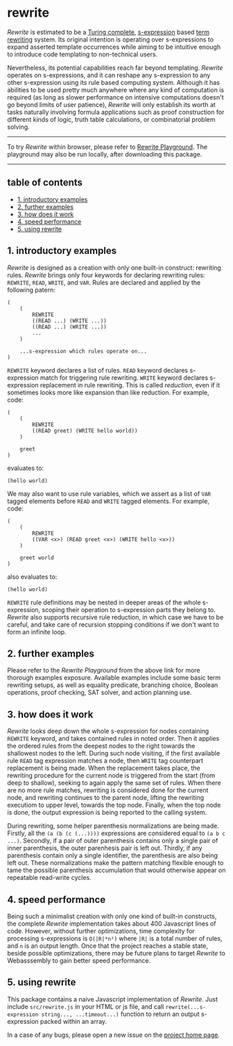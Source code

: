# rewrite

*Rewrite* is estimated to be a [Turing complete](https://en.wikipedia.org/wiki/Turing_completeness), [s-expression](https://en.wikipedia.org/wiki/S-expression) based [term rewriting](https://en.wikipedia.org/wiki/Rewriting) system. Its original intention is operating over s-expressions to expand asserted template occurrences while aiming to be intuitive enough to introduce code templating to non-technical users.

Nevertheless, its potential capabilities reach far beyond templating. *Rewrite* operates on s-expressions, and it can reshape any s-expression to any other s-expression using its rule based computing system. Although it has abilities to be used pretty much anywhere where any kind of computation is required (as long as slower performance on intensive computations doesn't go beyond limits of user patience), *Rewrite* will only establish its worth at tasks naturally involving formula applications such as proof construction for different kinds of logic, truth table calculations, or combinatorial problem solving.

---

To try *Rewrite* within browser, please refer to [Rewrite Playground](https://contrast-zone.github.io/rewrite/playground/index.html). The playground may also be run locally, after downloading this package.

---

## table of contents

- [1. introductory examples](#1-introductory-examples)
- [2. further examples](#2-further-examples)
- [3. how does it work](#3-how-does-it-work)
- [4. speed performance](#4-speed-performance)
- [5. using rewrite](#5-using-rewrite)

## 1. introductory examples

*Rewrite* is designed as a creation with only one built-in construct: rewriting rules. *Rewrite* brings only four keywords for declaring rewriting rules: `REWRITE`, `READ`, `WRITE`, and `VAR`. Rules are declared and applied by the following patern:

    (
        (
            REWRITE
            ((READ ...) (WRITE ...))
            ((READ ...) (WRITE ...))
            ...
        )
        
        ...s-expression which rules operate on...
    )

`REWRITE` keyword declares a list of rules. `READ` keyword declares s-expression match for triggering rule rewriting. `WRITE` keyword declares s-expression replacement in rule rewriting. This is called *reduction*, even if it sometimes looks more like expansion than like reduction. For example, code:

    (
        (
            REWRITE
            ((READ greet) (WRITE hello world))
        )
        
        greet
    )

evaluates to:

    (hello world)

We may also want to use rule variables, which we assert as a list of `VAR` tagged elements before `READ` and `WRITE` tagged elements. For example, code:

    (
        (
            REWRITE
            ((VAR <x>) (READ greet <x>) (WRITE hello <x>))
        )
        
        greet world
    )

also evaluates to:

    (hello world)

`REWRITE` rule definitions may be nested in deeper areas of the whole s-expression, scoping their operation to s-expression parts they belong to. *Rewrite* also supports recursive rule reduction, in which case we have to be careful, and take care of recursion stopping conditions if we don't want to form an infinite loop.

## 2. further examples

Please refer to the *Rewrite Playground* from the above link for more thorough examples exposure. Available examples include some basic term rewriting setups, as well as equality predicate, branching choice, Boolean operations, proof checking, SAT solver, and action planning use.

## 3. how does it work

*Rewrite* looks deep down the whole s-expression for nodes containing `REWRITE` keyword, and takes contained rules in noted order. Then it applies the ordered rules from the deepest nodes to the right towards the shallowest nodes to the left. During such node visiting, if the first available rule `READ` tag expression matches a node, then `WRITE` tag counterpart replacement is being made. When the replacement takes place, the rewriting procedure for the current node is triggered from the start (from deep to shallow), seeking to again apply the same set of rules. When there are no more rule matches, rewriting is considered done for the current node, and rewriting continues to the parent node, lifting the rewriting executiom to upper level, towards the top node. Finally, when the top node is done, the output expression is being reported to the calling system.

During rewriting, some helper parenthesis normalizations are being made. Firstly, all the `(a (b (c (...))))` expressions are considered equal to `(a b c ...)`. Secondly, if a pair of outer parenthesis contains only a single pair of inner parenthesis, the outer parenhesis pair is left out. Thirdly, if any parenthesis contain only a single identifier, the parenthesis are also being left out. These normalizations make the pattern matching flexible enough to tame the possible parenthesis accumulation that would otherwise appear on repeatable read-write cycles.

## 4. speed performance

Being such a minimalist creation with only one kind of built-in constructs, the complete *Rewrite* implementation takes about 400 Javascript lines of code. However, without further optimizations, time complexity for processing s-expressions is `O(|R|*n²)` where `|R|` is a total number of rules, and `n` is an output length. Once that the project reaches a stable state, beside possible optimizations, there may be future plans to target *Rewrite* to Webasssembly to gain better speed performance.

## 5. using rewrite

This package contains a naive Javascript implementation of *Rewrite*. Just include `src/rewrite.js` in your HTML or js file, and call `rewrite(...s-expression string..., ...timeout...)` function to return an output s-expression packed within an array.

In a case of any bugs, please open a new issue on the [project home page](https://github.com/contrast-zone/rewrite).

